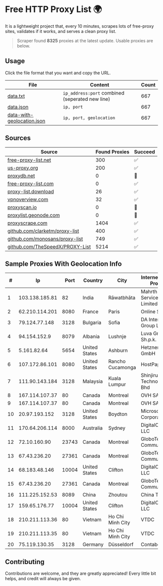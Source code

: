 
# Free HTTP Proxy List 🌍

It is a lightweight project that, every 10 minutes, scrapes lots of free-proxy sites, validates if it works, and serves a clean proxy list.


> Scraper found **8325** proxies at the latest update. Usable proxies are below.

## Usage

Click the file format that you want and copy the URL.


|File|Content|Count|
|----|-------|-----|
|[data.txt](https://raw.githubusercontent.com/themiralay/Proxy-List-World/master/data.txt)|`ip_address:port` combined (seperated new line)|667|
|[data.json](https://raw.githubusercontent.com/themiralay/Proxy-List-World/master/data.json)|`ip, port`|667|
|[data-with-geolocation.json](https://raw.githubusercontent.com/themiralay/Proxy-List-World/master/data-with-geolocation.json)|`ip, port, geolocation`|667|

## Sources

|Source|Found Proxies|Succeed|
|------|-------------|-------|
|[free-proxy-list.net](https://free-proxy-list.net)|300|✅|
|[us-proxy.org](https://www.us-proxy.org)|200|✅|
|[proxydb.net](http://proxydb.net)|0|🚫|
|[free-proxy-list.com](https://free-proxy-list.com/?page=&port=&type%5B%5D=http&type%5B%5D=https&up_time=0&search=Search)|0|✅|
|[proxy-list.download](https://www.proxy-list.download/HTTP)|26|✅|
|[vpnoverview.com](https://vpnoverview.com/privacy/anonymous-browsing/free-proxy-servers)|32|✅|
|[proxyscan.io](https://www.proxyscan.io)|0|🚫|
|[proxylist.geonode.com](https://proxylist.geonode.com/api/proxy-list?limit=300&page=1&sort_by=lastChecked&sort_type=desc&protocols=http,https)|0|🚫|
|[proxyscrape.com](https://api.proxyscrape.com/v2/?request=displayproxies&protocol=http&timeout=10000&country=all&ssl=all&anonymity=all)|1404|✅|
|[github.com/clarketm/proxy-list](https://raw.githubusercontent.com/clarketm/proxy-list/master/proxy-list-raw.txt)|400|✅|
|[github.com/monosans/proxy-list](https://raw.githubusercontent.com/monosans/proxy-list/main/proxies/http.txt)|749|✅|
|[github.com/TheSpeedX/PROXY-List](https://raw.githubusercontent.com/TheSpeedX/PROXY-List/master/http.txt)|5214|✅|


## Sample Proxies With Geolocation Info

|#|Ip|Port|Country|City|Internet Service Provider|
|-|--|----|-------|----|-------------------------|
|1|103.138.185.81|82|India|Rāwatbhāta|Mahrth Internet Service Private Limited|
|2|62.210.114.201|8080|France|Paris|Online SAS|
|3|79.124.77.148|3128|Bulgaria|Sofia|DA International Group Ltd.|
|4|94.154.152.9|8079|Albania|Lushnje|Luva Group Sh.p.k.|
|5|5.161.82.64|5654|United States|Ashburn|Hetzner Online GmbH|
|6|107.172.86.101|8080|United States|Rancho Cucamonga|HostPapa|
|7|111.90.143.184|3128|Malaysia|Kuala Lumpur|Shinjiru Technology Sdn Bhd|
|8|167.114.107.37|80|Canada|Montreal|OVH SAS|
|9|167.114.107.37|80|Canada|Montreal|OVH SAS|
|10|20.97.193.152|3128|United States|Boydton|Microsoft Corporation|
|11|170.64.206.114|8000|Australia|Sydney|DigitalOcean, LLC|
|12|72.10.160.90|23743|Canada|Montreal|GloboTech Communications|
|13|67.43.236.20|27361|Canada|Montreal|GloboTech Communications|
|14|68.183.48.146|10004|United States|Clifton|DigitalOcean, LLC|
|15|67.43.236.20|27361|Canada|Montreal|GloboTech Communications|
|16|111.225.152.53|8089|China|Zhoutou|China Telecom|
|17|159.65.176.77|10004|United States|Clifton|DigitalOcean, LLC|
|18|210.211.113.36|80|Vietnam|Ho Chi Minh City|VTDC|
|19|210.211.113.35|80|Vietnam|Ho Chi Minh City|VTDC|
|20|75.119.130.35|3128|Germany|Düsseldorf|Contabo GmbH|



## Contributing

Contributions are welcome, and they are greatly appreciated! Every
little bit helps, and credit will always be given.

